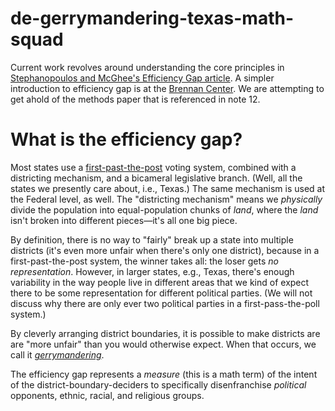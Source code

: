 # de-gerrymandering-texas-math-squad

Current work revolves around understanding the core principles in [Stephanopoulos and McGhee's Efficiency Gap article](https://lawreview.uchicago.edu/sites/lawreview.uchicago.edu/files/uploads/82_2/04%20Stephanopoulos_McGhee_ART.pdf). A simpler introduction to efficiency gap is at the [Brennan Center](https://www.brennancenter.org/sites/default/files/legal-work/How_the_Efficiency_Gap_Standard_Works.pdf). We are attempting to get ahold of the methods paper that is referenced in note 12.

# What is the efficiency gap?

Most states use a [first-past-the-post](https://en.wikipedia.org/wiki/First-past-the-post_voting) voting system, combined with a districting mechanism, and a bicameral legislative branch. (Well, all the states we presently care about, i.e., Texas.) The same mechanism is used at the Federal level, as well. The "districting mechanism" means we *physically* divide the population into equal-population chunks of *land*, where the *land* isn't broken into different pieces—it's all one big piece.

By definition, there is no way to "fairly" break up a state into multiple districts (it's even more unfair when there's only one district), because in a first-past-the-post system, the winner takes all: the loser gets *no representation*. However, in larger states, e.g., Texas, there's enough variability in the way people live in different areas that we kind of expect there to be some representation for different political parties. (We will not discuss why there are only ever two political parties in a first-pass-the-poll system.)

By cleverly arranging district boundaries, it is possible to make districts are are "more unfair" than you would otherwise expect. When that occurs, we call it [*gerrymandering*](https://en.wikipedia.org/wiki/Gerrymandering).

The efficiency gap represents a *measure* (this is a math term) of the intent of the district-boundary-deciders to specifically disenfranchise *political* opponents, ethnic, racial, and religious groups.
